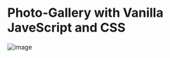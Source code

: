 # Photo-Gallery with Vanilla JaveScript and CSS 
![image](https://github.com/RafsanAhmed001/Photo-Gallery/assets/65278094/06269c71-a565-4802-87c6-a1659786ec78)
